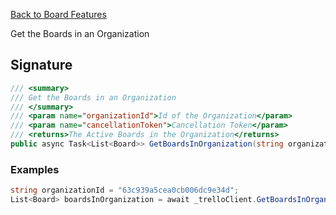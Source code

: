 [Back to Board Features](TrelloClient#board-features)

Get the Boards in an Organization

## Signature
```cs
/// <summary>
/// Get the Boards in an Organization
/// </summary>
/// <param name="organizationId">Id of the Organization</param>
/// <param name="cancellationToken">Cancellation Token</param>
/// <returns>The Active Boards in the Organization</returns>
public async Task<List<Board>> GetBoardsInOrganization(string organizationId, CancellationToken cancellationToken = default) {...}
```
### Examples

```cs
string organizationId = "63c939a5cea0cb006dc9e34d";
List<Board> boardsInOrganization = await _trelloClient.GetBoardsInOrganization(organizationId);
```